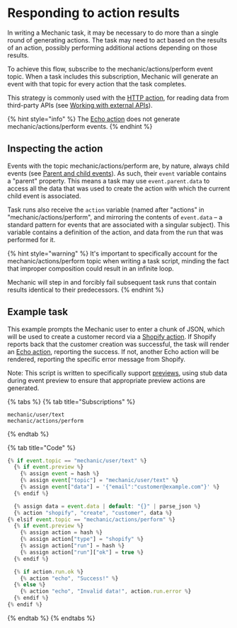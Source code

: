 # Responding to action results

In writing a Mechanic task, it may be necessary to do more than a single round of generating actions. The task may need to act based on the results of an action, possibly performing additional actions depending on those results.

To achieve this flow, subscribe to the mechanic/actions/perform event topic. When a task includes this subscription, Mechanic will generate an event with that topic for every action that the task completes.

This strategy is commonly used with the [HTTP action](../core-concepts/actions/types/http.md), for reading data from third-party APIs \(see [Working with external APIs](working-with-external-apis.md)\).

{% hint style="info" %}
The [Echo action](../core-concepts/actions/types/echo.md) does not generate mechanic/actions/perform events.
{% endhint %}

## Inspecting the action

Events with the topic mechanic/actions/perform are, by nature, always child events \(see [Parent and child events](../core-concepts/events/parent-and-child-events.md)\). As such, their `event` variable contains a "parent" property. This means a task may use `event.parent.data` to access all the data that was used to create the action with which the current child event is associated.

Task runs also receive the `action` variable \(named after "actions" in "mechanic/actions/perform", and mirroring the contents of `event.data` – a standard pattern for events that are associated with a singular subject\). This variable contains a definition of the action, and data from the run that was performed for it.

{% hint style="warning" %}
It's important to specifically account for the mechanic/actions/perform topic when writing a task script, minding the fact that improper composition could result in an infinite loop.

Mechanic will step in and forcibly fail subsequent task runs that contain results identical to their predecessors.
{% endhint %}

## Example task

This example prompts the Mechanic user to enter a chunk of JSON, which will be used to create a customer record via a [Shopify action](../core-concepts/actions/types/shopify.md). If Shopify reports back that the customer creation was successful, the task will render an [Echo action](../core-concepts/actions/types/echo.md), reporting the success. If not, another Echo action will be rendered, reporting the specific error message from Shopify.

Note: This script is written to specifically support [previews](../core-concepts/tasks/previews/), using stub data during event preview to ensure that appropriate preview actions are generated.

{% tabs %}
{% tab title="Subscriptions" %}
```text
mechanic/user/text
mechanic/actions/perform
```
{% endtab %}

{% tab title="Code" %}
```javascript
{% if event.topic == "mechanic/user/text" %}
  {% if event.preview %}
    {% assign event = hash %}
    {% assign event["topic"] = "mechanic/user/text" %}
    {% assign event["data"] = '{"email":"customer@example.com"}' %}
  {% endif %}

  {% assign data = event.data | default: "{}" | parse_json %}
  {% action "shopify", "create", "customer", data %}
{% elsif event.topic == "mechanic/actions/perform" %}
  {% if event.preview %}
    {% assign action = hash %}
    {% assign action["type"] = "shopify" %}
    {% assign action["run"] = hash %}
    {% assign action["run"]["ok"] = true %}
  {% endif %}

  {% if action.run.ok %}
    {% action "echo", "Success!" %}
  {% else %}
    {% action "echo", "Invalid data!", action.run.error %}
  {% endif %}
{% endif %}
```
{% endtab %}
{% endtabs %}

